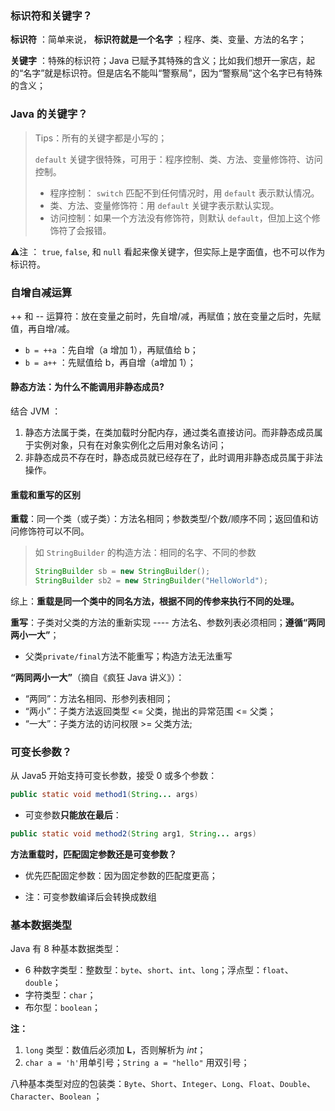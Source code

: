 ### 标识符和关键字？

**标识符** ：简单来说， **标识符就是一个名字** ；程序、类、变量、方法的名字；

**关键字** ：特殊的标识符；Java 已赋予其特殊的含义；比如我们想开一家店，起的“名字”就是标识符。但是店名不能叫“警察局”，因为“警察局”这个名字已有特殊的含义；



### Java 的关键字？

> Tips：所有的关键字都是小写的；
>
> `default` 关键字很特殊，可用于：程序控制、类、方法、变量修饰符、访问控制。
>
> - 程序控制： `switch` 匹配不到任何情况时，用 `default` 表示默认情况。
> - 类、方法、变量修饰符：用 `default` 关键字表示默认实现。
> - 访问控制：如果一个方法没有修饰符，则默认 `default`，但加上这个修饰符了会报错。

⚠️注 ： `true`, `false`, 和 `null` 看起来像关键字，但实际上是字面值，也不可以作为标识符。



### 自增自减运算

++ 和 -- 运算符：放在变量之前时，先自增/减，再赋值；放在变量之后时，先赋值，再自增/减。

-  `b = ++a` ：先自增（a 增加 1），再赋值给 b；
-  `b = a++` ：先赋值给 b，再自增（a增加 1）；



#### 静态方法：为什么不能调用非静态成员?

结合 JVM ：

1. 静态方法属于类，在类加载时分配内存，通过类名直接访问。而非静态成员属于实例对象，只有在对象实例化之后用对象名访问；
2. 非静态成员不存在时，静态成员就已经存在了，此时调用非静态成员属于非法操作。



#### 重载和重写的区别

**重载**：同一个类（或子类）：方法名相同；参数类型/个数/顺序不同；返回值和访问修饰符可以不同。

> 如 `StringBuilder` 的构造方法：相同的名字、不同的参数
>
> ```java
> StringBuilder sb = new StringBuilder();
> StringBuilder sb2 = new StringBuilder("HelloWorld");
> ```
>

综上：**重载是同一个类中的同名方法，根据不同的传参来执行不同的处理。**

**重写**：子类对父类的方法的重新实现 ---- 方法名、参数列表必须相同；**遵循“两同两小一大”**；

- 父类`private/final`方法不能重写；构造方法无法重写

**“两同两小一大”**（摘自《疯狂 Java 讲义》）：

- “两同”：方法名相同、形参列表相同；
- “两小”：子类方法返回类型 <= 父类，抛出的异常范围 <= 父类；
- “一大”：子类方法的访问权限 >= 父类方法;



### 可变长参数？

从 Java5 开始支持可变长参数，接受 0 或多个参数：

```java
public static void method1(String... args) 
```

- 可变参数**只能放在最后**：

```java
public static void method2(String arg1, String... args) 
```

**方法重载时，匹配固定参数还是可变参数？**

- 优先匹配固定参数：因为固定参数的匹配度更高；

- 注：可变参数编译后会转换成数组



### 基本数据类型

Java 有 8 种基本数据类型：

- 6 种数字类型：整数型：`byte`、`short`、`int`、`long`；浮点型：`float`、`double`；
- 字符类型：`char`；
- 布尔型：`boolean`；

**注：**

1.  `long` 类型：数值后必须加 **L**，否则解析为 *int*；
2. `char a = 'h'`用单引号；`String a = "hello"` 用双引号；

八种基本类型对应的包装类：`Byte`、`Short`、`Integer`、`Long`、`Float`、`Double`、`Character`、`Boolean` ；
